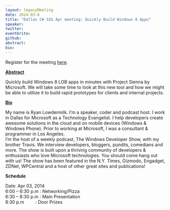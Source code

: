```yaml
---
layout: legacyMeeting
date: 2014-03-6
title: "Dallas C# SIG Apr meeting: Quickly Build Windows 8 Apps"
speaker:
twitter:
eventbrite:
github:
abstract:
bio:
---
```


<p>Register for the meeting&nbsp;<a href="http://projectsienna.eventbrite.com">here</a>.</p>
<p><strong><strong><span style="text-decoration: underline;">Abstract</span></strong></strong></p>
<p>Quickly build Windows 8 LOB apps in minutes with Project Sienna by Microsoft. We will take some time to look at this new tool and how we might be able to utilize it to build rapid prototypes for clients and internal projects.</p>
<p><strong><strong><span style="text-decoration: underline;">Bio</span></strong></strong></p>
<div id="_mcePaste">My name is Ryan Lowdermilk. I&#8217;m a speaker, coder and podcast host. I work in Dallas for Microsoft as a Technology Evangelist. I help developers create awesome solutions in the cloud and on mobile devices (Windows &amp; Windows Phone). Prior to working at Microsoft, I was a consultant &amp; programmer in Los Angeles.</div>
<div></div>
<div id="_mcePaste">I&#8217;m the host of a weekly podcast, The Windows Developer Show, with my brother Travis. We interview developers, bloggers, pundits, comedians and more. The show is built upon a thriving community of developers &amp; enthusiasts who love Microsoft technologies. You should come hang out with us! The show has been featured in the N.Y. Times, Gizmodo, Engadget, ZDNet, WPCentral and a host of other great sites and publications!</div>
<p><strong>Schedule</strong></p>
<p>Date: Apr 03, 2014<br />
6:00 &#8211; 6:30 p.m : Networking/Pizza<br />
6:30 &#8211; 8:30 p.m : Main Presentation<br />
8:30 p.m &nbsp; &nbsp; &nbsp; &nbsp; : Door Prizes</p>

